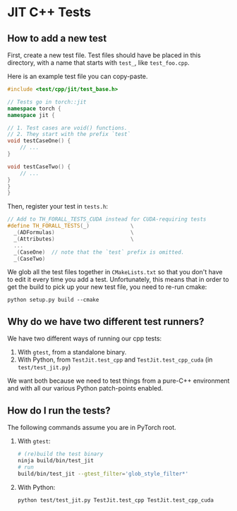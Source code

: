 # JIT C++ Tests

## How to add a new test
First, create a new test file. Test files should have be placed in this
directory, with a name that starts with `test_`, like `test_foo.cpp`.

Here is an example test file you can copy-paste.
```cpp
#include <test/cpp/jit/test_base.h>

// Tests go in torch::jit
namespace torch {
namespace jit {

// 1. Test cases are void() functions.
// 2. They start with the prefix `test`
void testCaseOne() {
    // ...
}

void testCaseTwo() {
    // ...
}
}
}
```

Then, register your test in `tests.h`:
```cpp
// Add to TH_FORALL_TESTS_CUDA instead for CUDA-requiring tests
#define TH_FORALL_TESTS(_)             \
  _(ADFormulas)                        \
  _(Attributes)                        \
  ...
  _(CaseOne)  // note that the `test` prefix is omitted.
  _(CaseTwo)
```

We glob all the test files together in `CMakeLists.txt` so that you don't
have to edit it every time you add a test. Unfortunately, this means that in
order to get the build to pick up your new test file, you need to re-run
cmake:
```
python setup.py build --cmake
```

## Why do we have two different test runners?
We have two different ways of running our cpp tests:
1. With `gtest`, from a standalone binary.
2. With Python, from `TestJit.test_cpp` and `TestJit.test_cpp_cuda` (in
   `test/test_jit.py`)

We want both because we need to test things from a pure-C++ environment and
with all our various Python patch-points enabled.

## How do I run the tests?
The following commands assume you are in PyTorch root.

1. With `gtest`:
   ```bash
   # (re)build the test binary
   ninja build/bin/test_jit
   # run
   build/bin/test_jit --gtest_filter='glob_style_filter*'
   ```
2. With Python:
   ```
   python test/test_jit.py TestJit.test_cpp TestJit.test_cpp_cuda
   ```
